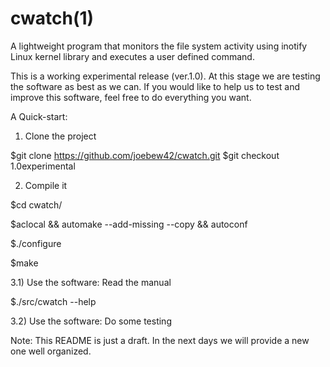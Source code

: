 cwatch(1)
==========

A lightweight program that monitors the file system activity using inotify Linux kernel library and executes a user defined command.

This is a working experimental release (ver.1.0). At this stage we are testing the software as best as we can. If you would like to help us to test and improve this software, feel free to do everything you want.

A Quick-start:

1) Clone the project

$git clone https://github.com/joebew42/cwatch.git
$git checkout 1.0experimental

2) Compile it

$cd cwatch/

$aclocal && automake --add-missing --copy && autoconf

$./configure

$make

3.1) Use the software: Read the manual

$./src/cwatch --help

3.2) Use the software: Do some testing

Note: This README is just a draft. In the next days we will provide a new one well organized.






